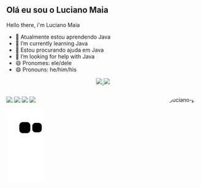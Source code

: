## Olá eu sou o Luciano Maia
Hello there, i'm Luciano Maia

- 🌱 Atualmente estou aprendendo Java
- 🌱 I’m currently learning Java
- 🤔 Estou procurando ajuda em Java
- 🤔 I’m looking for help with Java
- 😄 Pronomes: ele/dele 
- 😄 Pronouns: he/him/his

<div align="center">
  <a href="https://github.com/LucianoMaiaJR">
  <img height="150em" src="https://github-readme-stats.vercel.app/api?username=LucianoMaiaJR&show_icons=true&theme=dracula&include_all_commits=true&count_private=true"/>
  <img height="150em" src="https://github-readme-stats.vercel.app/api/top-langs/?username=LucianoMaiaJR&layout=compact&langs_count=7&theme=dracula"/>
</div>

  ##
 
<div> 
  <a href="https://instagram.com/maialujr" target="_blank"><img src="https://img.shields.io/badge/-Instagram-%23E4405F?style=for-the-badge&logo=instagram&logoColor=white" target="_blank"></a>
 	 <a href="https://discord.com/channels/@me/Luciano_Maia#9671" target="_blank"><img src="https://img.shields.io/badge/Discord-7289DA?style=for-the-badge&logo=discord&logoColor=white" target="_blank"></a> 
  <a href ="mailto:maialucianojr@gmail.com"><img src="https://img.shields.io/badge/-Gmail-%23333?style=for-the-badge&logo=gmail&logoColor=white" target="_blank"></a>
  <a href="https://www.linkedin.com/in/luciano-maia-a24a26181/" target="_blank"><img src="https://img.shields.io/badge/-LinkedIn-%230077B5?style=for-the-badge&logo=linkedin&logoColor=white" target="_blank"></a> 
  <img align="right" alt="luciano-pic" height="150" style="border-radius:50px;" src="https://imgur.com/lEVuB8z">

 ![Snake animation](https://github.com/LucianoMaiaJR/LucianoMaiaJR/blob/output/github-contribution-grid-snake.svg)
 
</div>
